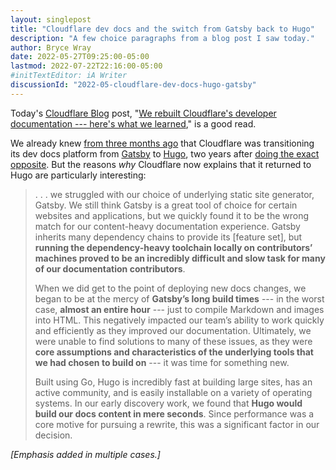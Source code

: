 ```yaml
---
layout: singlepost
title: "Cloudflare dev docs and the switch from Gatsby back to Hugo"
description: "A few choice paragraphs from a blog post I saw today."
author: Bryce Wray
date: 2022-05-27T09:25:00-05:00
lastmod: 2022-07-22T22:16:00-05:00
#initTextEditor: iA Writer
discussionId: "2022-05-cloudflare-dev-docs-hugo-gatsby"
---
```


Today's [Cloudflare Blog](https://blog.cloudflare.com) post, "[We rebuilt Cloudflare's developer documentation --- here's what we learned](https://blog.cloudflare.com/new-dev-docs/)," is a good read.

We already knew [from three months ago](https://github.com/cloudflare/cloudflare-docs/pull/3609) that Cloudflare was transitioning its dev docs platform from [Gatsby](https://gatsbyjs.com) to [Hugo](https://gohugo.io), two years after [doing the exact opposite](https://blog.cloudflare.com/migrating-to-react-land-gatsby/). But the reasons *why* Cloudflare now explains that it returned to Hugo are particularly interesting:

> . . . we struggled with our choice of underlying static site generator, Gatsby. We still think Gatsby is a great tool of choice for certain websites and applications, but we quickly found it to be the wrong match for our content-heavy documentation experience. Gatsby inherits many dependency chains to provide its [feature set], but **running the dependency-heavy toolchain locally on contributors’ machines proved to be an incredibly difficult and slow task for many of our documentation contributors**.
>
> When we did get to the point of deploying new docs changes, we began to be at the mercy of **Gatsby’s long build times** --- in the worst case, **almost an entire hour** --- just to compile Markdown and images into HTML. This negatively impacted our team’s ability to work quickly and efficiently as they improved our documentation. Ultimately, we were unable to find solutions to many of these issues, as they were **core assumptions and characteristics of the underlying tools that we had chosen to build on** --- it was time for something new.
>
> Built using Go, Hugo is incredibly fast at building large sites, has an active community, and is easily installable on a variety of operating systems. In our early discovery work, we found that **Hugo would build our docs content in mere seconds**. Since performance was a core motive for pursuing a rewrite, this was a significant factor in our decision.

*[Emphasis added in multiple cases.]*

